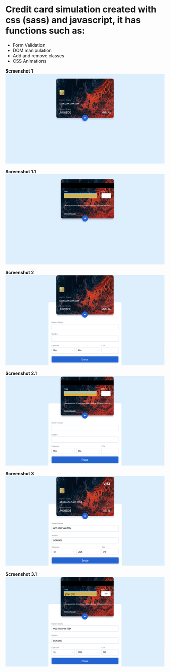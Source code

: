 # Credit card simulation created with css (sass) and javascript, it has functions such as:

* Form Validation
* DOM manipulation
* Add and remove classes
* CSS Animations

**Screenshot 1**
![screenshot1](screenshot1.png)

**Screenshot 1.1**
![screenshot1-1](screenshot1-1.png)

**Screenshot 2**
![screenshot2](screenshot2.png)

**Screenshot 2.1**
![screenshot2-1](screenshot2-1.png)

**Screenshot 3**
![screenshot1](screenshot3.png)

**Screenshot 3.1**
![screenshot1](screenshot3-1.png)